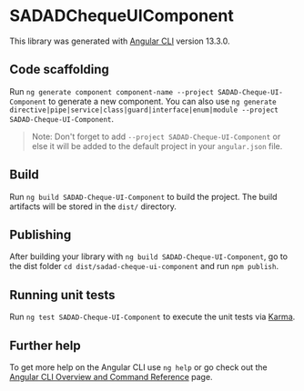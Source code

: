 # SADADChequeUIComponent

This library was generated with [Angular CLI](https://github.com/angular/angular-cli) version 13.3.0.

## Code scaffolding

Run `ng generate component component-name --project SADAD-Cheque-UI-Component` to generate a new component. You can also use `ng generate directive|pipe|service|class|guard|interface|enum|module --project SADAD-Cheque-UI-Component`.
> Note: Don't forget to add `--project SADAD-Cheque-UI-Component` or else it will be added to the default project in your `angular.json` file. 

## Build

Run `ng build SADAD-Cheque-UI-Component` to build the project. The build artifacts will be stored in the `dist/` directory.

## Publishing

After building your library with `ng build SADAD-Cheque-UI-Component`, go to the dist folder `cd dist/sadad-cheque-ui-component` and run `npm publish`.

## Running unit tests

Run `ng test SADAD-Cheque-UI-Component` to execute the unit tests via [Karma](https://karma-runner.github.io).

## Further help

To get more help on the Angular CLI use `ng help` or go check out the [Angular CLI Overview and Command Reference](https://angular.io/cli) page.
